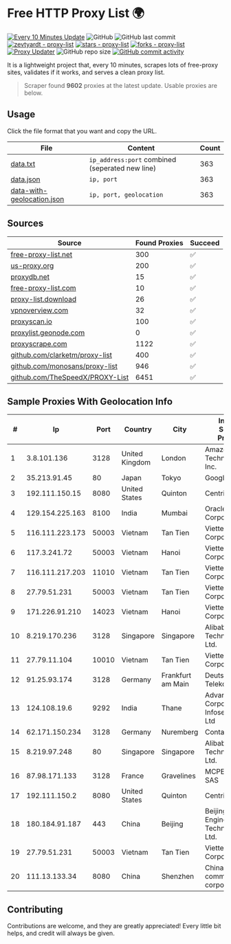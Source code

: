 
# Free HTTP Proxy List 🌍

[![Every 10 Minutes Update](https://github.com/mertguvencli/http-proxy-list/actions/workflows/main.yml/badge.svg?branch=main)](https://github.com/mertguvencli/http-proxy-list/actions/workflows/main.yml)
![GitHub](https://img.shields.io/github/license/mertguvencli/http-proxy-list)
![GitHub last commit](https://img.shields.io/github/last-commit/mertguvencli/http-proxy-list)
[![zevtyardt - proxy-list](https://img.shields.io/static/v1?label=zevtyardt&message=proxy-list&color=blue&logo=github)](https://github.com/zevtyardt/proxy-list "Go to GitHub repo")
[![stars - proxy-list](https://img.shields.io/github/stars/zevtyardt/proxy-list?style=social)](https://github.com/zevtyardt/proxy-list)
[![forks - proxy-list](https://img.shields.io/github/forks/zevtyardt/proxy-list?style=social)](https://github.com/zevtyardt/proxy-list)
[![Proxy Updater](https://github.com/zevtyardt/proxy-list/workflows/Proxy%20Updater/badge.svg)](https://github.com/zevtyardt/proxy-list/actions?query=workflow:"Proxy+Updater")
![GitHub repo size](https://img.shields.io/github/repo-size/zevtyardt/proxy-list)
[![GitHub commit activity](https://img.shields.io/github/commit-activity/m/zevtyardt/proxy-list?logo=commits)](https://github.com/zevtyardt/proxy-list/commits/main)

It is a lightweight project that, every 10 minutes, scrapes lots of free-proxy sites, validates if it works, and serves a clean proxy list.

> Scraper found **9602** proxies at the latest update. Usable proxies are below.

## Usage

Click the file format that you want and copy the URL.

|File|Content|Count|
|----|-------|-----|
|[data.txt](https://raw.githubusercontent.com/mertguvencli/http-proxy-list/main/proxy-list/data.txt)|`ip_address:port` combined (seperated new line)|363|
|[data.json](https://raw.githubusercontent.com/mertguvencli/http-proxy-list/main/proxy-list/data.json)|`ip, port`|363|
|[data-with-geolocation.json](https://raw.githubusercontent.com/mertguvencli/http-proxy-list/main/proxy-list/data-with-geolocation.json)|`ip, port, geolocation`|363|

## Sources

|Source|Found Proxies|Succeed|
|------|-------------|-------|
|[free-proxy-list.net](https://free-proxy-list.net)|300|✅|
|[us-proxy.org](https://www.us-proxy.org)|200|✅|
|[proxydb.net](http://proxydb.net)|15|✅|
|[free-proxy-list.com](https://free-proxy-list.com/?page=&port=&type%5B%5D=http&type%5B%5D=https&up_time=0&search=Search)|10|✅|
|[proxy-list.download](https://www.proxy-list.download/HTTP)|26|✅|
|[vpnoverview.com](https://vpnoverview.com/privacy/anonymous-browsing/free-proxy-servers)|32|✅|
|[proxyscan.io](https://www.proxyscan.io)|100|✅|
|[proxylist.geonode.com](https://proxylist.geonode.com/api/proxy-list?limit=300&page=1&sort_by=lastChecked&sort_type=desc&protocols=http,https)|0|✅|
|[proxyscrape.com](https://api.proxyscrape.com/v2/?request=displayproxies&protocol=http&timeout=10000&country=all&ssl=all&anonymity=all)|1122|✅|
|[github.com/clarketm/proxy-list](https://raw.githubusercontent.com/clarketm/proxy-list/master/proxy-list-raw.txt)|400|✅|
|[github.com/monosans/proxy-list](https://raw.githubusercontent.com/monosans/proxy-list/main/proxies/http.txt)|946|✅|
|[github.com/TheSpeedX/PROXY-List](https://raw.githubusercontent.com/TheSpeedX/PROXY-List/master/http.txt)|6451|✅|


## Sample Proxies With Geolocation Info

|#|Ip|Port|Country|City|Internet Service Provider|
|-|--|----|-------|----|-------------------------|
|1|3.8.101.136|3128|United Kingdom|London|Amazon Technologies Inc.|
|2|35.213.91.45|80|Japan|Tokyo|Google LLC|
|3|192.111.150.15|8080|United States|Quinton|Centrilogic|
|4|129.154.225.163|8100|India|Mumbai|Oracle Corporation|
|5|116.111.223.173|50003|Vietnam|Tan Tien|Viettel Corporation|
|6|117.3.241.72|50003|Vietnam|Hanoi|Viettel Corporation|
|7|116.111.217.203|11010|Vietnam|Tan Tien|Viettel Corporation|
|8|27.79.51.231|50003|Vietnam|Tan Tien|Viettel Corporation|
|9|171.226.91.210|14023|Vietnam|Hanoi|Viettel Corporation|
|10|8.219.170.236|3128|Singapore|Singapore|Alibaba (US) Technology Co., Ltd.|
|11|27.79.11.104|10010|Vietnam|Tan Tien|Viettel Corporation|
|12|91.25.93.174|3128|Germany|Frankfurt am Main|Deutsche Telekom AG|
|13|124.108.19.6|9292|India|Thane|Advantus Corporate Infoserv Private Ltd|
|14|62.171.150.234|3128|Germany|Nuremberg|Contabo GmbH|
|15|8.219.97.248|80|Singapore|Singapore|Alibaba (US) Technology Co., Ltd.|
|16|87.98.171.133|3128|France|Gravelines|MCPECloud SAS|
|17|192.111.150.2|8080|United States|Quinton|Centrilogic|
|18|180.184.91.187|443|China|Beijing|Beijing Volcano Engine Technology Co., Ltd.|
|19|27.79.51.231|50003|Vietnam|Tan Tien|Viettel Corporation|
|20|111.13.133.34|8080|China|Shenzhen|China Mobile communications corporation|



## Contributing

Contributions are welcome, and they are greatly appreciated! Every
little bit helps, and credit will always be given.

